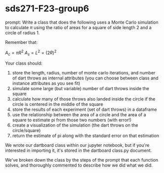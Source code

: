 # sds271-F23-group6

prompt: Write a class that does the following uses a Monte Carlo simulation to calculate $\pi$ using the ratio of areas for a square of side length 2 and a circle of radius 1. 

Remember that:

$A_c= \pi R^2$
$A_s=L^2 = (2R)^2$

Your class should:

1. store the length, radius, number of monte carlo iterations, and number of dart throws as internal attributes (you can choose between class and instance attributes as you see fit)
2. simulate some large (but variable) number of dart throws inside the square
3. calculate how many of those throws also landed inside the circle if the circle is centered in the middle of the square
4. store the results of each experiment (set of dart throws) in a dataframe
5. use the relationship between the area of a circle and the area of a square to estimate pi from those two numbers (with error!)
6. create a visualization of the simulation (the dart throws on the circle/square)
7. return the estimate of pi along with the standard error on that estimation

We wrote our dartboard class within our jupyter notebook, but if you're interested in importing it, it's stored in the dartboard class.py document. 

We've broken down the class by the steps of the prompt that each function solves, and thoroughly commented to describe how we did what we did. 